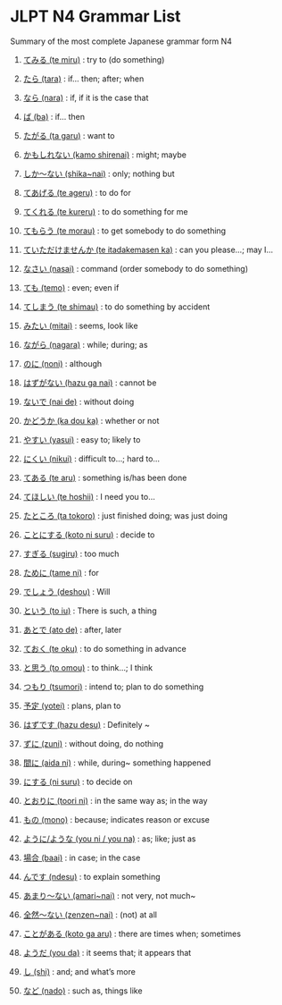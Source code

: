 # JLPT N4 Grammar List

Summary of the most complete Japanese grammar form N4

1. [てみる (te miru)](https://learnjapaneseaz.com/te-miru.html) : try to (do something)
2. [たら (tara)](https://learnjapaneseaz.com/tara.html) : if… then; after; when
3. [なら (nara)](https://learnjapaneseaz.com/nara.html) : if, if it is the case that
4. [ば (ba)](https://learnjapaneseaz.com/ba.html) : if… then
5. [たがる (ta garu)](https://learnjapaneseaz.com/ta-garu.html) : want to
6. [かもしれない (kamo shirenai)](https://learnjapaneseaz.com/kamo-shirenai.html) : might; maybe
7. [しか～ない (shika~nai)](https://learnjapaneseaz.com/shika-nai.html) : only; nothing but
8. [てあげる (te ageru)](https://learnjapaneseaz.com/te-ageru.html) : to do for
9. [てくれる (te kureru)](https://learnjapaneseaz.com/te-kureru.html) : to do something for me
10. [てもらう (te morau)](https://learnjapaneseaz.com/te-morau.html) : to get somebody to do something

11. [ていただけませんか (te itadakemasen ka)](https://learnjapaneseaz.com/te-itadakemasen-ka.html) : can you please…; may I…
12. [なさい (nasai)](https://learnjapaneseaz.com/nasai.html) : command (order somebody to do something)
13. [ても (temo)](https://learnjapaneseaz.com/temo.html) : even; even if
14. [てしまう (te shimau)](https://learnjapaneseaz.com/te-shimau.html) : to do something by accident
15. [みたい (mitai)](https://learnjapaneseaz.com/mitai.html) : seems, look like
16. [ながら (nagara)](https://learnjapaneseaz.com/nagara.html) : while; during; as
17. [のに (noni)](https://learnjapaneseaz.com/noni.html) : although
18. [はずがない (hazu ga nai)](https://learnjapaneseaz.com/hazu-ga-nai.html) : cannot be
19. [ないで (nai de)](https://learnjapaneseaz.com/nai-de.html) : without doing
20. [かどうか (ka dou ka)](https://learnjapaneseaz.com/ka-dou-ka.html) : whether or not

21. [やすい (yasui)](https://learnjapaneseaz.com/yasui.html) : easy to; likely to
22. [にくい (nikui)](https://learnjapaneseaz.com/nikui.html) : difficult to…; hard to…
23. [てある (te aru)](https://learnjapaneseaz.com/te-aru.html) : something is/has been done
24. [てほしい (te hoshii)](https://learnjapaneseaz.com/te-hoshii.html) : I need you to…
25. [たところ (ta tokoro)](https://learnjapaneseaz.com/ta-tokoro.html) : just finished doing; was just doing
26. [ことにする (koto ni suru)](https://learnjapaneseaz.com/koto-ni-suru.html) : decide to
27. [すぎる (sugiru)](https://learnjapaneseaz.com/sugiru.html) : too much
28. [ために (tame ni)](https://learnjapaneseaz.com/%e3%81%9f%e3%82%81%e3%81%ab-tame-ni.html) : for
29. [でしょう (deshou)](https://learnjapaneseaz.com/deshou.html) : Will
30. [という (to iu)](https://learnjapaneseaz.com/to-iu.html) : There is such, a thing

31. [あとで (ato de)](https://learnjapaneseaz.com/ato-de.html) : after, later
32. [ておく (te oku)](https://learnjapaneseaz.com/te-oku.html) : to do something in advance
33. [と思う (to omou)](https://learnjapaneseaz.com/to-omou.html) : to think…; I think
34. [つもり (tsumori)](https://learnjapaneseaz.com/tsumori.html) : intend to; plan to do something
35. [予定 (yotei)](https://learnjapaneseaz.com/yotei.html) : plans, plan to
36. [はずです (hazu desu)](https://learnjapaneseaz.com/hazu-desu.html) : Definitely ~
37. [ずに (zuni)](https://learnjapaneseaz.com/zuni.html) : without doing, do nothing
38. [間に (aida ni)](https://learnjapaneseaz.com/aida-ni.html) : while, during~ something happened
39. [にする (ni suru)](https://learnjapaneseaz.com/ni-suru.html) : to decide on
40. [とおりに (toori ni)](https://learnjapaneseaz.com/toori-ni.html) : in the same way as; in the way

41. [もの (mono)](https://learnjapaneseaz.com/mono.html) : because; indicates reason or excuse
42. [ように/ような (you ni / you na)](https://learnjapaneseaz.com/you-ni-you-na.html) : as; like; just as
43. [場合 (baai)](https://learnjapaneseaz.com/baai.html) : in case; in the case
44. [んです (ndesu)](https://learnjapaneseaz.com/ndesu.html) : to explain something
45. [あまり～ない (amari~nai)](https://learnjapaneseaz.com/amari-nai.html) : not very, not much~
46. [全然～ない (zenzen~nai)](https://learnjapaneseaz.com/zenzen-nai.html) : (not) at all
47. [ことがある (koto ga aru)](https://learnjapaneseaz.com/koto-ga-aru.html) : there are times when; sometimes
48. [ようだ (you da)](https://learnjapaneseaz.com/you-da.html) : it seems that; it appears that
49. [し (shi)](https://learnjapaneseaz.com/shi.html) : and; and what’s more
50. [など (nado)](https://learnjapaneseaz.com/nado.html) : such as, things like
